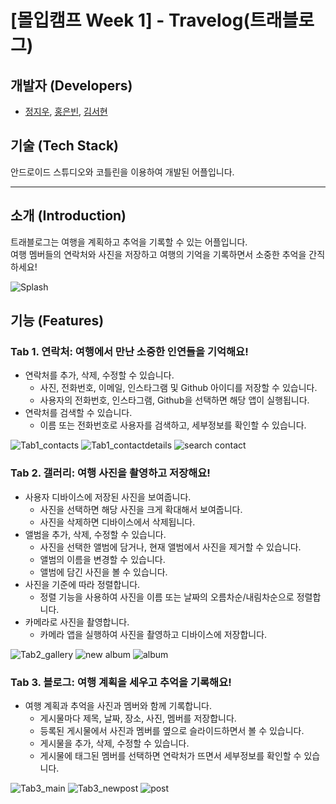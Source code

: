 # [몰입캠프 Week 1] - Travelog(트래블로그)

## 개발자 (Developers)

- [정지우](https://github.com/jiwoojeong17), [홍은빈](https://github.com/pancakesontuesday), [김서현](https://github.com/frica12)


## 기술 (Tech Stack)

안드로이드 스튜디오와 코틀린을 이용하여 개발된 어플입니다.


---


## 소개 (Introduction)

트래블로그는 여행을 계획하고 추억을 기록할 수 있는 어플입니다.   
여행 멤버들의 연락처와 사진을 저장하고 여행의 기억을 기록하면서 소중한 추억을 간직하세요!

![Splash](https://github.com/2023MadCamp-Week1/Week1_App/assets/39610886/b81206ed-5d00-4cdf-8358-6d9f8a57fc13)


## 기능 (Features)

### Tab 1. 연락처: 여행에서 만난 소중한 인연들을 기억해요!
  - 연락처를 추가, 삭제, 수정할 수 있습니다.
    - 사진, 전화번호, 이메일, 인스타그램 및 Github 아이디를 저장할 수 있습니다.
    - 사용자의 전화번호, 인스타그램, Github을 선택하면 해당 앱이 실행됩니다.
  - 연락처를 검색할 수 있습니다.
    - 이름 또는 전화번호로 사용자를 검색하고, 세부정보를 확인할 수 있습니다.
      
![Tab1_contacts](https://github.com/2023MadCamp-Week1/Week1_App/assets/39610886/94954e97-f412-4994-a261-1cd7c7f7cf1d)
![Tab1_contactdetails](https://github.com/2023MadCamp-Week1/Week1_App/assets/39610886/aa4c05f5-8eb0-426b-a809-0f1d56108721)
![search contact](https://github.com/2023MadCamp-Week1/Week1_App/assets/128043904/68184729-2235-4de9-b1c8-e7d4de2ba60d)
  
### Tab 2. 갤러리: 여행 사진을 촬영하고 저장해요!
  - 사용자 디바이스에 저장된 사진을 보여줍니다.
    - 사진을 선택하면 해당 사진을 크게 확대해서 보여줍니다.
    - 사진을 삭제하면 디바이스에서 삭제됩니다.
  - 앨범을 추가, 삭제, 수정할 수 있습니다.
    - 사진을 선택한 앨범에 담거나, 현재 앨범에서 사진을 제거할 수 있습니다.
    - 앨범의 이름을 변경할 수 있습니다.
    - 앨범에 담긴 사진을 볼 수 있습니다.
  - 사진을 기준에 따라 정렬합니다.
    - 정렬 기능을 사용하여 사진을 이름 또는 날짜의 오름차순/내림차순으로 정렬합니다.
  - 카메라로 사진을 촬영합니다.
    - 카메라 앱을 실행하여 사진을 촬영하고 디바이스에 저장합니다.
      
![Tab2_gallery](https://github.com/2023MadCamp-Week1/Week1_App/assets/39610886/bb6ed828-975f-41c9-98dd-e42b5e3465cc)
![new album](https://github.com/2023MadCamp-Week1/Week1_App/assets/128043904/86ce72da-3989-47dd-94f1-542efb47bb49)
![album](https://github.com/2023MadCamp-Week1/Week1_App/assets/128043904/1651ec2a-57bc-414b-a345-7a13fbded773)

### Tab 3. 블로그: 여행 계획을 세우고 추억을 기록해요!
  - 여행 계획과 추억을 사진과 멤버와 함께 기록합니다.
    - 게시물마다 제목, 날짜, 장소, 사진, 멤버를 저장합니다.
    - 등록된 게시물에서 사진과 멤버를 옆으로 슬라이드하면서 볼 수 있습니다.
    - 게시물을 추가, 삭제, 수정할 수 있습니다.
    - 게시물에 태그된 멤버를 선택하면 연락처가 뜨면서 세부정보를 확인할 수 있습니다.

![Tab3_main](https://github.com/2023MadCamp-Week1/Week1_App/assets/39610886/272a82f7-0d4a-478e-bfe5-e2a21cc9e2f1)
![Tab3_newpost](https://github.com/2023MadCamp-Week1/Week1_App/assets/39610886/db68181d-78ff-43cf-8eea-f472b7a4849a)
![post](https://github.com/2023MadCamp-Week1/Week1_App/assets/128043904/3d74dbfb-cc3d-48c4-98ad-f62c0fba7f83)


